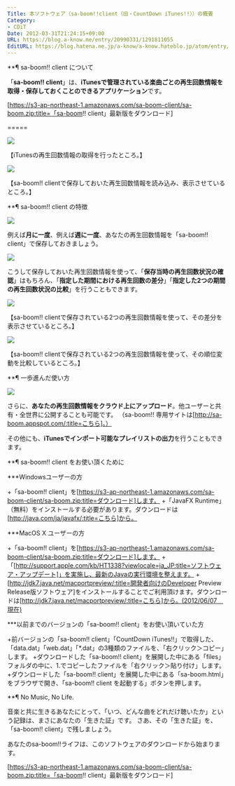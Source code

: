 ```yaml
---
Title: 本ソフトウェア（sa-boom!!client（旧・CountDown iTunes!!））の概要
Category:
- CDiT
Date: 2012-03-31T21:24:15+09:00
URL: https://blog.a-know.me/entry/20990331/1291811055
EditURL: https://blog.hatena.ne.jp/a-know/a-know.hateblo.jp/atom/entry/12921228815727979199
---
```


**¶ sa-boom!! client について

「<span class="deco" style="font-weight:bold;">sa-boom!! client</span>」は、<span class="deco" style="font-weight:bold;">iTunesで管理されている楽曲ごとの再生回数情報を取得・保存しておくことのできるアプリケーション</span>です。

[https://s3-ap-northeast-1.amazonaws.com/sa-boom-client/sa-boom.zip:title=「sa-boom!! client」最新版をダウンロード]

=====



<img src="http://lh3.ggpht.com/3ijuLvs9D0i7eIFHDOtmNLx_ji5WuO-Z7NXe4GOb7UXkc8D7DeHmWAeAlxG6LzA-oe4qy-iaT8qKYbt7fp_LzPJh=s800">

【iTunesの再生回数情報の取得を行ったところ。】



<img src="http://lh5.ggpht.com/Pg1uyUZpUK-wQgBUMJUV9qbPSV8V32ZbJi2FT2ivKcAV_8-PAs7EuWj-cH8mj9azD9FJ5ktD1j-4Exi_1jcI4AxS=s800">

【sa-boom!! clientで保存しておいた再生回数情報を読み込み、表示させているところ。】




**¶ sa-boom!! client の特徴

<img src="http://lh4.ggpht.com/2cI_5cU-AcZWR613Is6Md4y9NhlXItDqS2J2RnMeBbrssYqov4Rt4Kx9QO6t4ulZXBedV0L_D4ObA0sTZQRNWA=s800">

例えば<span class="deco" style="font-weight:bold;">月に一度</span>、例えば<span class="deco" style="font-weight:bold;">週に一度</span>、あなたの再生回数情報を「sa-boom!! client」で保存しておきましょう。



<img src="http://lh4.ggpht.com/cntUNXfZmXnkrcZwvqmaM5rbEPCm4qmBqy65L_RL3vb0_MljHhKkdDft9kG05l7iSzYaiK1A1TauAENSO52gDqs=s800">

こうして保存しておいた再生回数情報を使って、「<span class="deco" style="font-weight:bold;">保存当時の再生回数状況の確認</span>」はもちろん、「<span class="deco" style="font-weight:bold;">指定した期間における再生回数の差分</span>」「<span class="deco" style="font-weight:bold;">指定した2つの期間の再生回数状況の比較</span>」を行うこともできます。



<img src="http://lh6.ggpht.com/wUZmEoVxi33u-ieAG_EzBMilLoPxcK4Agpxn7aqWYW2G6TcZZGAmCblZrskVTnYvritDkZ1ZG9Jn-LJIgqYmcZY=s800">

【sa-boom!! clientで保存されている2つの再生回数情報を使って、その差分を表示させているところ。】



<img src="http://lh3.ggpht.com/gCNOStkd4wk_c4dcyAmCWapQLOa62KAowFn61x6wQszDJ7rMy9hg0CDU3VAZyUK_RudfOG_DumF-xn00t9zLpFI=s800">

【sa-boom!! clientで保存されている2つの再生回数情報を使って、その順位変動を比較しているところ。】



**¶ 一歩進んだ使い方

<img src="http://lh5.ggpht.com/g5Zl4F8sr5Y7G0oBart5A_oEGlzZTQFUV_Ihuc2U-ELEi9oPZIdSUS2tf-DXOTX13YJXzC5h-6dyilMnJjWbxLTP=s800">

さらに、<span class="deco" style="font-weight:bold;">あなたの再生回数情報をクラウド上にアップロード</span>。他ユーザーと共有・全世界に公開することも可能です。
（sa-boom!! 専用サイトは[http://sa-boom.appspot.com/:title=こちら]。）

その他にも、<span class="deco" style="font-weight:bold;">iTunesでインポート可能なプレイリストの出力</span>を行うこともできます。




**¶ sa-boom!! client をお使い頂くために

***Windowsユーザーの方

+「sa-boom!! client」を[https://s3-ap-northeast-1.amazonaws.com/sa-boom-client/sa-boom.zip:title=ダウンロード]します。
+「JavaFX Runtime」（無料）をインストールする必要があります。ダウンロードは[http://java.com/ja/javafx/:title=こちら]から。


***MacOS X ユーザーの方

+「sa-boom!! client」を[https://s3-ap-northeast-1.amazonaws.com/sa-boom-client/sa-boom.zip:title=ダウンロード]します。
+「[http://support.apple.com/kb/HT1338?viewlocale=ja_JP:title=ソフトウェア・アップデート]」を実施し、最新のJavaの実行環境を整えます。
+[http://jdk7.java.net/macportpreview/:title=開発者向けのDeveloper Preview Release版ソフトウェア]をインストールすることでご利用頂けます。ダウンロードは[http://jdk7.java.net/macportpreview/:title=こちら]から。(2012/06/07　現在)


***以前までのバージョンの「sa-boom!! client」をお使い頂いていた方

+前バージョンの「sa-boom!! client」「CountDown iTunes!!」で取得した、「data.dat」「web.dat」「*.dat」の3種類のファイルを、「右クリック＞コピー」します。
+ダウンロードした「sa-boom!! client」を展開した中にある「files」フォルダの中に、1.でコピーしたファイルを「右クリック＞貼り付け」します。
+ダウンロードした「sa-boom!! client」を展開した中にある「sa-boom.html」をブラウザで開き、「sa-boom!! client を起動する」ボタンを押します。




**¶ No Music, No Life.

音楽と共に生きるあなたにとって、「いつ、どんな曲をどれだけ聴いたか」という記録は、まさにあなたの「生きた証」です。
さあ、その「生きた証」を、「sa-boom!! client」で残しましょう。

あなたのsa-boom!!ライフは、このソフトウェアのダウンロードから始まります。


[https://s3-ap-northeast-1.amazonaws.com/sa-boom-client/sa-boom.zip:title=「sa-boom!! client」最新版をダウンロード]
